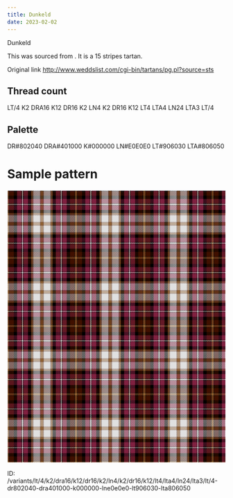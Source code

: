 ```yaml
---
title: Dunkeld
date: 2023-02-02
---
```

Dunkeld

This was sourced from <no value>.  It is a 15 stripes tartan.

Original link http://www.weddslist.com/cgi-bin/tartans/pg.pl?source=sts

## Thread count
LT/4 K2 DRA16 K12 DR16 K2 LN4 K2 DR16 K12 LT4 LTA4 LN24 LTA3 LT/4

## Palette
DR#802040 DRA#401000 K#000000 LN#E0E0E0 LT#906030 LTA#806050

# Sample pattern

![Tartan detail](tartan.png "LT/4 K2 DRA16 K12 DR16 K2 LN4 K2 DR16 K12 LT4 LTA4 LN24 LTA3 LT/4 tartan")

ID: /variants/lt/4/k2/dra16/k12/dr16/k2/ln4/k2/dr16/k12/lt4/lta4/ln24/lta3/lt/4-dr802040-dra401000-k000000-lne0e0e0-lt906030-lta806050